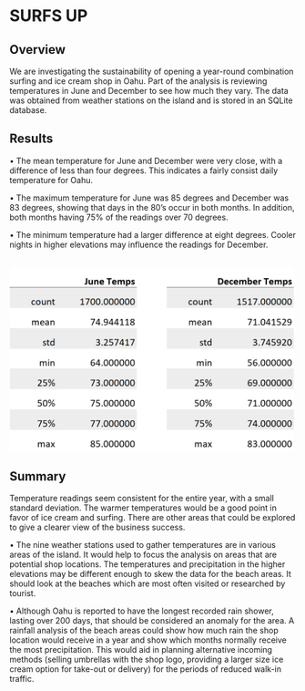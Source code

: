 # SURFS UP

## Overview
We are investigating the sustainability of opening a year-round combination surfing and ice cream shop in Oahu.  Part of the analysis is reviewing temperatures in June and December to see how much they vary.  The data was obtained from weather stations on the island and is stored in an SQLite database.  

## Results
•	The mean temperature for June and December were very close, with a difference of less than four degrees.  This indicates a fairly consist daily temperature for Oahu.

•	The maximum temperature for June was 85 degrees and December was 83 degrees, showing that days in the 80’s occur in both months.  In addition, both months having 75% of the readings over 70 degrees.

•	The minimum temperature had a larger difference at eight degrees.  Cooler nights in higher elevations may influence the readings for December.

&nbsp;&nbsp;&nbsp;&nbsp;&nbsp;   <img src="Temp_Stats.png" width="500" heigth="400"> 

## Summary
Temperature readings seem consistent for the entire year, with a small standard deviation.  The warmer temperatures would be a good point in favor of ice cream and surfing.  There are other areas that could be explored to give a clearer view of the business success.

•	The nine weather stations used to gather temperatures are in various areas of the island.  It would help to focus the analysis on areas that are potential shop locations.  The temperatures and precipitation in the higher elevations may be different enough to skew the data for the beach areas.  It should look at the beaches which are most often visited or researched by tourist.

•	Although Oahu is reported to have the longest recorded rain shower, lasting over 200 days, that should be considered an anomaly for the area.  A rainfall analysis of the beach areas could show how much rain the shop location would receive in a year and show which months normally receive the most precipitation.  This would aid in planning alternative incoming methods (selling umbrellas with the shop logo, providing a larger size ice cream option for take-out or delivery) for the periods of reduced walk-in traffic. 

